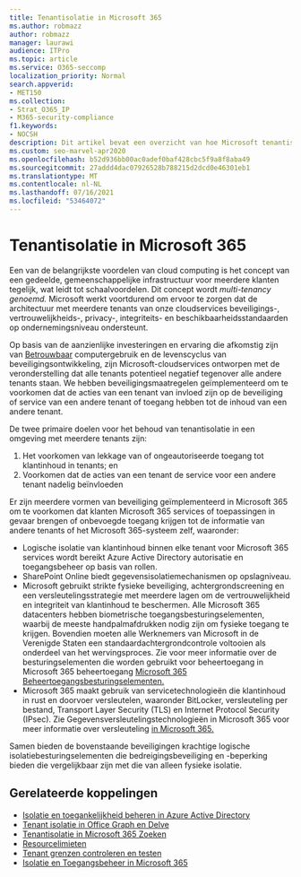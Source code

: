 ```yaml
---
title: Tenantisolatie in Microsoft 365
ms.author: robmazz
author: robmazz
manager: laurawi
audience: ITPro
ms.topic: article
ms.service: O365-seccomp
localization_priority: Normal
search.appverid:
- MET150
ms.collection:
- Strat_O365_IP
- M365-security-compliance
f1.keywords:
- NOCSH
description: Dit artikel bevat een overzicht van hoe Microsoft tenantisolatie afdwingt in cloudservices zoals Microsoft 365.
ms.custom: seo-marvel-apr2020
ms.openlocfilehash: b52d936bb00ac0adef0baf428cbc5f9a8f8aba49
ms.sourcegitcommit: 27addd4dac07926528b788215d2dcd0e46301eb1
ms.translationtype: MT
ms.contentlocale: nl-NL
ms.lasthandoff: 07/16/2021
ms.locfileid: "53464072"
---
```

# <a name="tenant-isolation-in-microsoft-365"></a>Tenantisolatie in Microsoft 365

Een van de belangrijkste voordelen van cloud computing is het concept van een gedeelde, gemeenschappelijke infrastructuur voor meerdere klanten tegelijk, wat leidt tot schaalvoordelen. Dit concept wordt *multi-tenancy genoemd.* Microsoft werkt voortdurend om ervoor te zorgen dat de architectuur met meerdere tenants van onze cloudservices beveiligings-, vertrouwelijkheids-, privacy-, integriteits- en beschikbaarheidsstandaarden op ondernemingsniveau ondersteunt.

Op basis van de aanzienlijke investeringen en ervaring die afkomstig zijn van [Betrouwbaar](https://www.microsoft.com/trust-center) computergebruik en de levenscyclus van beveiligingsontwikkeling, [](https://www.microsoft.com/securityengineering/sdl/)zijn Microsoft-cloudservices ontworpen met de veronderstelling dat alle tenants potentieel negatief tegenover alle andere tenants staan. We hebben beveiligingsmaatregelen geïmplementeerd om te voorkomen dat de acties van een tenant van invloed zijn op de beveiliging of service van een andere tenant of toegang hebben tot de inhoud van een andere tenant.

De twee primaire doelen voor het behoud van tenantisolatie in een omgeving met meerdere tenants zijn:

1.    Het voorkomen van lekkage van of ongeautoriseerde toegang tot klantinhoud in tenants; en
2.    Voorkomen dat de acties van een tenant de service voor een andere tenant nadelig beïnvloeden

Er zijn meerdere vormen van beveiliging geïmplementeerd in Microsoft 365 om te voorkomen dat klanten Microsoft 365 services of toepassingen in gevaar brengen of onbevoegde toegang krijgen tot de informatie van andere tenants of het Microsoft 365-systeem zelf, waaronder:

- Logische isolatie van klantinhoud binnen elke tenant voor Microsoft 365 services wordt bereikt Azure Active Directory autorisatie en toegangsbeheer op basis van rollen.
- SharePoint Online biedt gegevensisolatiemechanismen op opslagniveau.
- Microsoft gebruikt strikte fysieke beveiliging, achtergrondscreening en een versleutelingsstrategie met meerdere lagen om de vertrouwelijkheid en integriteit van klantinhoud te beschermen. Alle Microsoft 365 datacenters hebben biometrische toegangsbesturingselementen, waarbij de meeste handpalmafdrukken nodig zijn om fysieke toegang te krijgen. Bovendien moeten alle Werknemers van Microsoft in de Verenigde Staten een standaardachtergrondcontrole voltooien als onderdeel van het wervingsproces. Zie voor meer informatie over de besturingselementen die worden gebruikt voor beheertoegang in Microsoft 365 beheertoegang [Microsoft 365 Beheertoegangsbesturingselementen.](/compliance/assurance/assurance-administrative-access-controls-overview)
- Microsoft 365 maakt gebruik van servicetechnologieën die klantinhoud in rust en doorvoer versleutelen, waaronder BitLocker, versleuteling per bestand, Transport Layer Security (TLS) en Internet Protocol Security (IPsec). Zie Gegevensversleutelingstechnologieën in Microsoft 365 voor meer informatie over versleuteling [in Microsoft 365.](../compliance/office-365-encryption-in-the-microsoft-cloud-overview.md)

Samen bieden de bovenstaande beveiligingen krachtige logische isolatiebesturingselementen die bedreigingsbeveiliging en -beperking bieden die vergelijkbaar zijn met die van alleen fysieke isolatie.

## <a name="related-links"></a>Gerelateerde koppelingen

- [Isolatie en toegankelijkheid beheren in Azure Active Directory](microsoft-365-isolation-in-azure-active-directory.md)
- [Tenant isolatie in Office Graph en Delve](microsoft-365-isolation-in-graph-and-delve.md)
- [Tenantisolatie in Microsoft 365 Zoeken](microsoft-365-isolation-in-microsoft-365-search.md)
- [Resourcelimieten](/compliance/assurance/assurance-resource-limits)
- [Tenant grenzen controleren en testen](/compliance/assurance/assurance-monitoring-and-testing)
- [Isolatie en Toegangsbeheer in Microsoft 365](microsoft-365-isolation-in-microsoft-365.md)